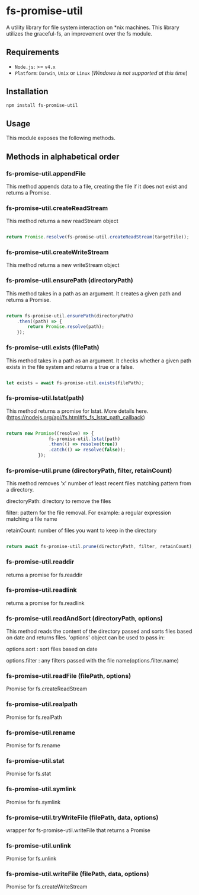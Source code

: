 # fs-promise-util
A utility library for file system interaction on *nix machines. This library utilizes the graceful-fs, an improvement over the fs module.

## Requirements

* `Node.js`: >= `v4.x`
* `Platform`: `Darwin`, `Unix` or `Linux` (_Windows is not supported at this time_)

## Installation

```bash
npm install fs-promise-util
```

## Usage

This module exposes the following methods.

## Methods in alphabetical order

### fs-promise-util.appendFile

This method appends data to a file, creating the file if it does not exist and returns a Promise.                                                    

### fs-promise-util.createReadStream

This method returns a new readStream object

```javascript

return Promise.resolve(fs-promise-util.createReadStream(targetFile));
```

### fs-promise-util.createWriteStream

This method returns a new writeStream object


### fs-promise-util.ensurePath (directoryPath)

This method takes in a path as an argument. It creates a given path and returns a Promise.

```javascript

return fs-promise-util.ensurePath(directoryPath)
	.then((path) => {
		return Promise.resolve(path);
	});
```

### fs-promise-util.exists (filePath)

This method takes in a path as an argument. It checks whether a given path exists in the file system and returns a true or a false.

```javascript

let exists = await fs-promise-util.exists(filePath);		
```

### fs-promise-util.lstat(path)

This method returns a promise for lstat. More details here. (https://nodejs.org/api/fs.html#fs_fs_lstat_path_callback)

```javascript

return new Promise((resolve) => {
				fs-promise-util.lstat(path)
				.then(() => resolve(true))
				.catch(() => resolve(false));
			});
```

### fs-promise-util.prune (directoryPath, filter, retainCount)

This method removes 'x' number of least recent files matching pattern from a directory.

directoryPath: directory to remove the files

filter: pattern for the file removal. For example: a regular expression matching a file name 

retainCount: number of files you want to keep in the directory

```javascript

return await fs-promise-util.prune(directoryPath, filter, retainCount);

```

### fs-promise-util.readdir

returns a promise for fs.readdir

### fs-promise-util.readlink

returns a promise for fs.readlink

### fs-promise-util.readAndSort (directoryPath, options)

This method reads the content of the directory passed and sorts files based on date and returns files. 'options' object can be used to pass in:

options.sort : sort files based on date

options.filter : any filters passed with the file name(options.filter.name)

### fs-promise-util.readFile (filePath, options)

Promise for fs.createReadStream

### fs-promise-util.realpath

Promise for fs.realPath

### fs-promise-util.rename

Promise for fs.rename

### fs-promise-util.stat

Promise for fs.stat

### fs-promise-util.symlink

Promise for fs.symlink

### fs-promise-util.tryWriteFile (filePath, data, options)

wrapper for fs-promise-util.writeFile that returns a Promise

### fs-promise-util.unlink

Promise for fs.unlink

### fs-promise-util.writeFile (filePath, data, options)

Promise for fs.createWriteStream

